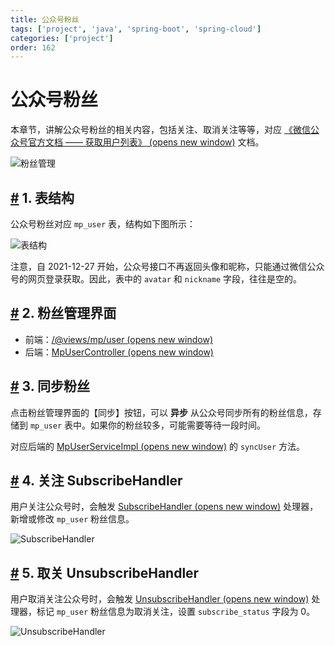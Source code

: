 ```yaml
---
title: 公众号粉丝
tags: ['project', 'java', 'spring-boot', 'spring-cloud']
categories: ['project']
order: 162
---
```

# 公众号粉丝

本章节，讲解公众号粉丝的相关内容，包括关注、取消关注等等，对应 [《微信公众号官方文档 —— 获取用户列表》  (opens new window)](https://developers.weixin.qq.com/doc/offiaccount/User_Management/Getting_a_User_List.html) 文档。

 ![粉丝管理](https://doc.iocoder.cn/img/%E5%85%AC%E4%BC%97%E5%8F%B7%E6%89%8B%E5%86%8C/%E5%85%AC%E4%BC%97%E5%8F%B7%E7%B2%89%E4%B8%9D/%E7%95%8C%E9%9D%A2.png)

 ## [#](#_1-表结构) 1. 表结构

 公众号粉丝对应 `mp_user` 表，结构如下图所示：

 ![表结构](https://doc.iocoder.cn/img/%E5%85%AC%E4%BC%97%E5%8F%B7%E6%89%8B%E5%86%8C/%E5%85%AC%E4%BC%97%E5%8F%B7%E7%B2%89%E4%B8%9D/%E8%A1%A8%E7%BB%93%E6%9E%84.png)

 注意，自 2021-12-27 开始，公众号接口不再返回头像和昵称，只能通过微信公众号的网页登录获取。因此，表中的 `avatar` 和 `nickname` 字段，往往是空的。

 ## [#](#_2-粉丝管理界面) 2. 粉丝管理界面

 * 前端：[/@views/mp/user  (opens new window)](https://github.com/yudaocode/yudao-ui-admin-vue2/blob/master/src/views/mp/user/index.vue)
* 后端：[MpUserController  (opens new window)](https://github.com/YunaiV/ruoyi-vue-pro/blob/master/yudao-module-mp/yudao-module-mp-biz/src/main/java/cn/iocoder/yudao/module/mp/controller/admin/user/MpUserController.java)

 ## [#](#_3-同步粉丝) 3. 同步粉丝

 点击粉丝管理界面的【同步】按钮，可以 **异步** 从公众号同步所有的粉丝信息，存储到 `mp_user` 表中。如果你的粉丝较多，可能需要等待一段时间。

 对应后端的 [MpUserServiceImpl  (opens new window)](https://github.com/YunaiV/ruoyi-vue-pro/blob/master/yudao-module-mp/yudao-module-mp-biz/src/main/java/cn/iocoder/yudao/module/mp/service/user/MpUserServiceImpl.java#L95-L161) 的 `syncUser` 方法。

 ## [#](#_4-关注-subscribehandler) 4. 关注 SubscribeHandler

 用户关注公众号时，会触发 [SubscribeHandler  (opens new window)](https://github.com/YunaiV/ruoyi-vue-pro/blob/master/yudao-module-mp/yudao-module-mp-biz/src/main/java/cn/iocoder/yudao/module/mp/service/handler/user/SubscribeHandler.java) 处理器，新增或修改 `mp_user` 粉丝信息。

 ![SubscribeHandler](https://doc.iocoder.cn/img/%E5%85%AC%E4%BC%97%E5%8F%B7%E6%89%8B%E5%86%8C/%E5%85%AC%E4%BC%97%E5%8F%B7%E7%B2%89%E4%B8%9D/SubscribeHandler.png)

 ## [#](#_5-取关-unsubscribehandler) 5. 取关 UnsubscribeHandler

 用户取消关注公众号时，会触发 [UnsubscribeHandler  (opens new window)](https://github.com/YunaiV/ruoyi-vue-pro/blob/master/yudao-module-mp/yudao-module-mp-biz/src/main/java/cn/iocoder/yudao/module/mp/service/handler/user/UnsubscribeHandler.java) 处理器，标记 `mp_user` 粉丝信息为取消关注，设置 `subscribe_status` 字段为 0。

 ![UnsubscribeHandler](https://doc.iocoder.cn/img/%E5%85%AC%E4%BC%97%E5%8F%B7%E6%89%8B%E5%86%8C/%E5%85%AC%E4%BC%97%E5%8F%B7%E7%B2%89%E4%B8%9D/UnsubscribeHandler.png)

